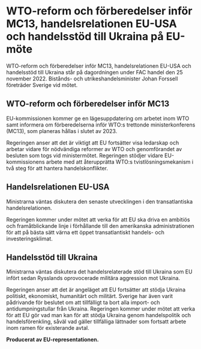 # WTO-reform och förberedelser inför MC13, handelsrelationen EU-USA och handelsstöd till Ukraina på EU-möte

WTO-reform och förberedelser inför MC13, handelsrelationen EU-USA och handelsstöd till Ukraina står på dagordningen under FAC handel den 25 november 2022. Bistånds- och utrikeshandelsminister Johan Forssell företräder Sverige vid mötet.

## WTO-reform och förberedelser inför MC13

EU-kommissionen kommer ge en lägesuppdatering om arbetet inom WTO samt informera om förberedelserna inför WTO:s trettonde ministerkonferens (MC13), som planeras hållas i slutet av 2023.

Regeringen anser att det är viktigt att EU fortsätter visa ledarskap och arbetar vidare för nödvändiga reformer av WTO och genomförandet av besluten som togs vid ministermötet. Regeringen stödjer vidare EU-kommissionens arbete med att återupprätta WTO:s tvistlösningsmekanism i två steg för att hantera handelskonflikter.

## Handelsrelationen EU-USA

Ministrarna väntas diskutera den senaste utvecklingen i den transatlantiska handelsrelationen.

Regeringen kommer under mötet att verka för att EU ska driva en ambitiös och framåtblickande linje i förhållande till den amerikanska administrationen för att på bästa sätt värna ett öppet transatlantiskt handels- och investeringsklimat.

## Handelsstöd till Ukraina

Ministrarna väntas diskutera det handelsrelaterade stöd till Ukraina som EU infört sedan Rysslands oprovocerade militära aggression mot Ukraina.

Regeringen anser att det är angeläget att EU fortsätter att stödja Ukraina politiskt, ekonomiskt, humanitärt och militärt. Sverige har även varit pådrivande för beslutet om att tillfälligt ta bort alla import- och antidumpningstullar från Ukraina. Regeringen kommer under mötet att verka för att EU gör vad man kan för att stödja Ukraina genom handelspolitik och handelsförenkling, såväl vad gäller tillfälliga lättnader som fortsatt arbete inom ramen för existerande avtal.

**Producerat av EU-representationen.**
